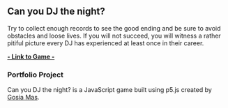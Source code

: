 ## Can you DJ the night?


Try to collect enough records to see the good ending and be sure to avoid obstacles and loose lives.
If you will not succeed, you will witness a rather pitiful picture every DJ has experienced at least once in their career.

**[- Link to Game -](https://gosiamas.github.io/Gosias-game/)**


### Portfolio Project

Can you DJ the night? is a JavaScript game built using p5.js created by [Gosia Mas](https://github.com/GosiaMas). 
